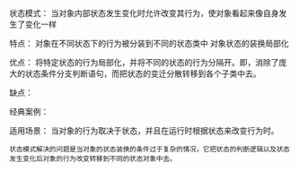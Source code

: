 状态模式：
    当对象内部状态发生变化时允许改变其行为，使对象看起来像自身发生了变化一样

特点：
    对象在不同状态下的行为被分装到不同的状态类中
    对象状态的装换局部化

优点：
    将特定状态的行为局部化，并将不同的状态的行为分隔开。即，消除了庞大的状态条件分支判断语句，而把状态的变迁分散转移到各个子类中去。

缺点：
    

经典案例：
    

适用场景：
    当对象的行为取决于状态，并且在运行时根据状态来改变行为时。


    状态模式解决的问题是当对象的状态装换的条件过于复杂的情况，它把状态的判断逻辑以及状态发生变化后对象的行为改变转移到不同的状态对象中去。